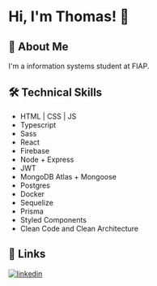 # Hi, I'm Thomas! 👋


## 🚀 About Me
I'm a information systems student at FIAP. 


## 🛠 Technical Skills

- HTML | CSS | JS
- Typescript
- Sass
- React
- Firebase
- Node + Express
- JWT
- MongoDB Atlas + Mongoose
- Postgres
- Docker
- Sequelize
- Prisma
- Styled Components
- Clean Code and Clean Architecture


## 🔗 Links
[![linkedin](https://img.shields.io/badge/linkedin-0A66C2?style=for-the-badge&logo=linkedin&logoColor=white)](https://www.linkedin.com/in/thomasbouasli/)

